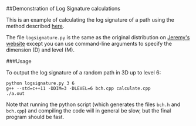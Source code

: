 ##Demonstration of Log Signature calculations

This is an example of calculating the log signature of a path using the method described [here](http://www2.warwick.ac.uk/fac/cross_fac/complexity/people/students/dtc/students2013/reizenstein/logsignatures.pdf).

The file `logsignature.py` is the same as the original distribution on [Jeremy's website](http://www2.warwick.ac.uk/fac/cross_fac/complexity/people/students/dtc/students2013/reizenstein) except you can use command-line arguments to specify the dimension (D) and level (M).

###Usage

To output the log signature of a random path in 3D up to level 6:

```
python logsignature.py 3 6
g++ --std=c++11 -DDIM=3 -DLEVEL=6 bch.cpp calculate.cpp
./a.out 
```

Note that running the python script (which generates the files `bch.h` and `bch.cpp`) and compiling the code will in general be slow, but the final program should be fast.
